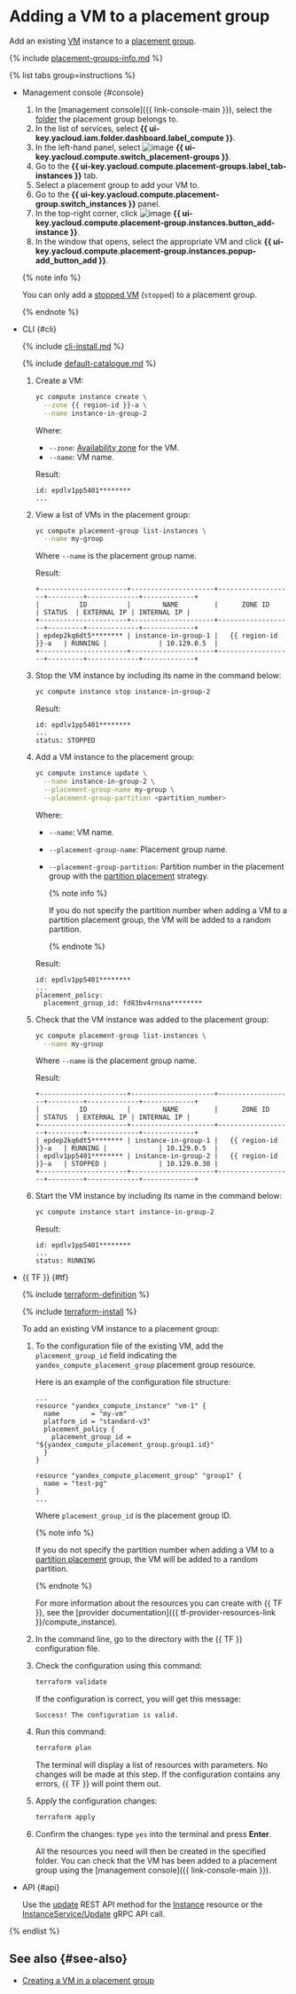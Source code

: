 # Adding a VM to a placement group

Add an existing [VM](../../concepts/vm.md) instance to a [placement group](../../concepts/placement-groups.md).

{% include [placement-groups-info.md](../../../_includes/compute/placement-groups-info.md) %}

{% list tabs group=instructions %}

- Management console {#console}

  1. In the [management console]({{ link-console-main }}), select the [folder](../../../resource-manager/concepts/resources-hierarchy.md#folder) the placement group belongs to.
  1. In the list of services, select **{{ ui-key.yacloud.iam.folder.dashboard.label_compute }}**.
  1. In the left-hand panel, select ![image](../../../_assets/compute/group-placement-pic.svg) **{{ ui-key.yacloud.compute.switch_placement-groups }}**.
  1. Go to the **{{ ui-key.yacloud.compute.placement-groups.label_tab-instances }}** tab.
  1. Select a placement group to add your VM to.
  1. Go to the **{{ ui-key.yacloud.compute.placement-group.switch_instances }}** panel.
  1. In the top-right corner, click ![image](../../../_assets/plus-sign.svg) **{{ ui-key.yacloud.compute.placement-group.instances.button_add-instance }}**.
  1. In the window that opens, select the appropriate VM and click **{{ ui-key.yacloud.compute.placement-group.instances.popup-add_button_add }}**.

  {% note info %}

  You can only add a [stopped VM](../../concepts/vm-statuses.md) (`stopped`) to a placement group.

  {% endnote %}

- CLI {#cli}

  {% include [cli-install.md](../../../_includes/cli-install.md) %}

  {% include [default-catalogue.md](../../../_includes/default-catalogue.md) %}

  1. Create a VM:

     ```bash
     yc compute instance create \
       --zone {{ region-id }}-a \
       --name instance-in-group-2
     ```

     Where:
     * `--zone`: [Availability zone](../../../overview/concepts/geo-scope.md) for the VM.
     * `--name`: VM name.

     Result:

     ```text
     id: epdlv1pp5401********
     ...
     ```

  1. View a list of VMs in the placement group:

     ```bash
     yc compute placement-group list-instances \
       --name my-group
     ```

     Where `--name` is the placement group name.

     Result:

     ```text
     +----------------------+---------------------+-------------------+---------+-------------+-------------+
     |          ID          |        NAME         |      ZONE ID      | STATUS  | EXTERNAL IP | INTERNAL IP |
     +----------------------+---------------------+-------------------+---------+-------------+-------------+
     | epdep2kq6dt5******** | instance-in-group-1 |   {{ region-id }}-a   | RUNNING |             | 10.129.0.5  |
     +----------------------+---------------------+-------------------+---------+-------------+-------------+
     ```

  1. Stop the VM instance by including its name in the command below:

     ```bash
     yc compute instance stop instance-in-group-2
     ```

     Result:

     ```text
     id: epdlv1pp5401********
     ...
     status: STOPPED
     ```

  1. Add a VM instance to the placement group:

     ```bash
     yc compute instance update \
       --name instance-in-group-2 \
       --placement-group-name my-group \
       --placement-group-partition <partition_number>
     ```

     Where:
     * `--name`: VM name.
     * `--placement-group-name`: Placement group name.
     * `--placement-group-partition`: Partition number in the placement group with the [partition placement](../../concepts/placement-groups.md#partition) strategy.

       {% note info %}

       If you do not specify the partition number when adding a VM to a partition placement group, the VM will be added to a random partition.

       {% endnote %}

     Result:

     ```text
     id: epdlv1pp5401********
     ...
     placement_policy:
       placement_group_id: fd83bv4rnsna********
     ```

  1. Check that the VM instance was added to the placement group:

     ```bash
     yc compute placement-group list-instances \
       --name my-group
     ```

     Where `--name` is the placement group name.

     Result:

     ```text
     +----------------------+---------------------+-------------------+---------+-------------+-------------+
     |          ID          |        NAME         |      ZONE ID      | STATUS  | EXTERNAL IP | INTERNAL IP |
     +----------------------+---------------------+-------------------+---------+-------------+-------------+
     | epdep2kq6dt5******** | instance-in-group-1 |   {{ region-id }}-a   | RUNNING |             | 10.129.0.5  |
     | epdlv1pp5401******** | instance-in-group-2 |   {{ region-id }}-a   | STOPPED |             | 10.129.0.30 |
     +----------------------+---------------------+-------------------+---------+-------------+-------------+
     ```

  1. Start the VM instance by including its name in the command below:

     ```bash
     yc compute instance start instance-in-group-2
     ```

     Result:

     ```text
     id: epdlv1pp5401********
     ...
     status: RUNNING
     ```

- {{ TF }} {#tf}

  {% include [terraform-definition](../../../_tutorials/_tutorials_includes/terraform-definition.md) %}

  {% include [terraform-install](../../../_includes/terraform-install.md) %}

  To add an existing VM instance to a placement group:
  1. To the configuration file of the existing VM, add the `placement_group_id` field indicating the `yandex_compute_placement_group` placement group resource.

     Here is an example of the configuration file structure:

     ```hcl
     ...
     resource "yandex_compute_instance" "vm-1" {
       name        = "my-vm"
       platform_id = "standard-v3"
       placement_policy {
         placement_group_id = "${yandex_compute_placement_group.group1.id}"
       }
     }

     resource "yandex_compute_placement_group" "group1" {
       name = "test-pg"
     }
     ...
     ```

     Where `placement_group_id` is the placement group ID.

     {% note info %}

     If you do not specify the partition number when adding a VM to a [partition placement](../../concepts/placement-groups.md#partition) group, the VM will be added to a random partition.

     {% endnote %}

     For more information about the resources you can create with {{ TF }}, see the [provider documentation]({{ tf-provider-resources-link }}/compute_instance).
  1. In the command line, go to the directory with the {{ TF }} configuration file.
  1. Check the configuration using this command:

     ```bash
     terraform validate
     ```

     If the configuration is correct, you will get this message:

     ```text
     Success! The configuration is valid.
     ```

  1. Run this command:

     ```bash
     terraform plan
     ```

     The terminal will display a list of resources with parameters. No changes will be made at this step. If the configuration contains any errors, {{ TF }} will point them out.
  1. Apply the configuration changes:

     ```bash
     terraform apply
     ```

  1. Confirm the changes: type `yes` into the terminal and press **Enter**.

     All the resources you need will then be created in the specified folder. You can check that the VM has been added to a placement group using the [management console]({{ link-console-main }}).

- API {#api}

  Use the [update](../../api-ref/Instance/update.md) REST API method for the [Instance](../../api-ref/Instance/index.md) resource or the [InstanceService/Update](../../api-ref/grpc/Instance/update.md) gRPC API call.

{% endlist %}

## See also {#see-also}

* [Creating a VM in a placement group](create-vm-in-pg.md)